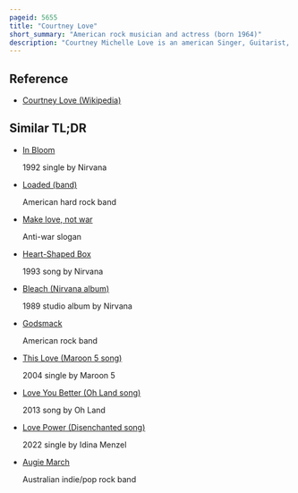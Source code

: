 ```yaml
---
pageid: 5655
title: "Courtney Love"
short_summary: "American rock musician and actress (born 1964)"
description: "Courtney Michelle Love is an american Singer, Guitarist, Songwriter, and Actress. A Figure in the Alternative and grunge Scene of the 1990s her Career Spans four Decades. She rose to prominence as the Lead Singer and rhythm Guitarist of the alternative Rock Band Hole which she formed in 1989. Love has drawn Attention from her uninhibited live Performances and confrontational Lyrics as well as her highly publicized personal Life since her Marriage to nirvana frontman Kurt Cobain. In 2020, Nme named her one of the most influential Singers in alternative Culture of the last 30 Years."
---
```


## Reference

- [Courtney Love (Wikipedia)](https://en.wikipedia.org/?curid=5655)

## Similar TL;DR

- [In Bloom](/tldr/en/in-bloom)

  1992 single by Nirvana

- [Loaded (band)](/tldr/en/loaded-band)

  American hard rock band

- [Make love, not war](/tldr/en/make-love-not-war)

  Anti-war slogan

- [Heart-Shaped Box](/tldr/en/heart-shaped-box)

  1993 song by Nirvana

- [Bleach (Nirvana album)](/tldr/en/bleach-nirvana-album)

  1989 studio album by Nirvana

- [Godsmack](/tldr/en/godsmack)

  American rock band

- [This Love (Maroon 5 song)](/tldr/en/this-love-maroon-5-song)

  2004 single by Maroon 5

- [Love You Better (Oh Land song)](/tldr/en/love-you-better-oh-land-song)

  2013 song by Oh Land

- [Love Power (Disenchanted song)](/tldr/en/love-power-disenchanted-song)

  2022 single by Idina Menzel

- [Augie March](/tldr/en/augie-march)

  Australian indie/pop rock band
